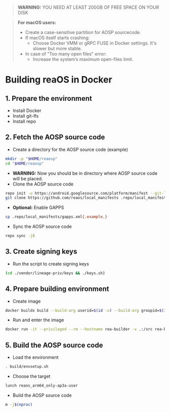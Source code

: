 > **WARNING:** YOU NEED AT LEAST 200GB OF FREE SPACE ON YOUR DISK

> **For macOS users:**
> * Create a case-sensitive partition for AOSP sourcecode.
> * If macOS itself starts crashing:
>    * Choose Docker VMM or gRPC FUSE in Docker settings. It's slower but more stable.
> * In case of "Too many open files" error:
>    * Increase the system’s maximum open-files limit.

# Building reaOS in Docker

## 1. Prepare the environment
* Install Docker
* Install git-lfs
* Install repo

## 2. Fetch the AOSP source code
- Create a directory for the AOSP source code (example)
```bash
mkdir -p "$HOME/reaosp"
cd "$HOME/reaosp"
```
- **WARNING:** Now you should be in directory where AOSP source code will be placed.
- Clone the AOSP source code
```bash
repo init -u https://android.googlesource.com/platform/manifest --git-lfs --depth=1 -b android-15.0.0_r23
git clone https://github.com/reaos/local_manifests .repo/local_manifests -b reaos-15
```

- **Optional:** Enable GAPPS
```bash
cp .repo/local_manifests/gapps.xml{.example,}
```

- Sync the AOSP source code
```bash
repo sync -j8
```

## 3. Create signing keys
- Run the script to create signing keys
```bash
(cd ./vendor/lineage-priv/keys && ./keys.sh)
```

## 4. Prepare building environment
- Create image
```bash
docker buildx build --build-arg userid=$(id -u) --build-arg groupid=$(id -g) --build-arg username=rea -t rea-builder --load .repo/local_manifests/
```

- Run and enter the image
```bash
docker run -it --privileged --rm --hostname rea-builder -v .:/src rea-builder
```

## 5. Build the AOSP source code
- Load the environment
```bash
. build/envsetup.sh
```

- Choose the target
```bash
lunch reaos_arm64_only-ap3a-user
```

- Build the AOSP source code
```bash
m -j$(nproc)
```